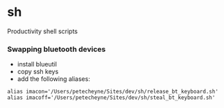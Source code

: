 # sh
Productivity shell scripts

### Swapping bluetooth devices

- install blueutil
- copy ssh keys
- add the following aliases:

```
alias imacon='/Users/petecheyne/Sites/dev/sh/release_bt_keyboard.sh'
alias imacoff='/Users/petecheyne/Sites/dev/sh/steal_bt_keyboard.sh'
```
